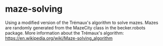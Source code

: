 # maze-solving
Using a modified version of the Trémaux's algorithm to solve mazes. 
Mazes are randomly generated from the MazeCity class in the becker.robots package.
More information about the Trémaux's algorithm: https://en.wikipedia.org/wiki/Maze-solving_algorithm



